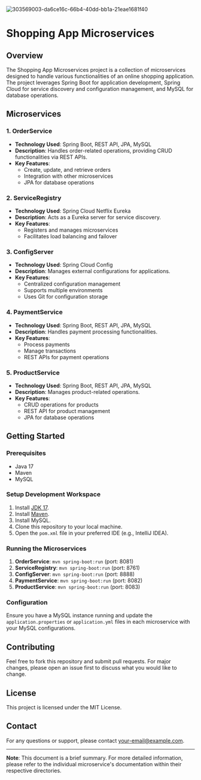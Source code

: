 ![303569003-da6ce16c-66b4-40dd-bb1a-21eae1681f40](https://github.com/user-attachments/assets/10cb3a31-b6bd-492e-88ea-59d887412765=200*100)

# Shopping App Microservices

## Overview
The Shopping App Microservices project is a collection of microservices designed to handle various functionalities of an online shopping application. The project leverages Spring Boot for application development, Spring Cloud for service discovery and configuration management, and MySQL for database operations.

## Microservices

### 1. OrderService
- **Technology Used**: Spring Boot, REST API, JPA, MySQL
- **Description**: Handles order-related operations, providing CRUD functionalities via REST APIs.
- **Key Features**:
  - Create, update, and retrieve orders
  - Integration with other microservices
  - JPA for database operations

### 2. ServiceRegistry
- **Technology Used**: Spring Cloud Netflix Eureka
- **Description**: Acts as a Eureka server for service discovery.
- **Key Features**:
  - Registers and manages microservices
  - Facilitates load balancing and failover

### 3. ConfigServer
- **Technology Used**: Spring Cloud Config
- **Description**: Manages external configurations for applications.
- **Key Features**:
  - Centralized configuration management
  - Supports multiple environments
  - Uses Git for configuration storage

### 4. PaymentService
- **Technology Used**: Spring Boot, REST API, JPA, MySQL
- **Description**: Handles payment processing functionalities.
- **Key Features**:
  - Process payments
  - Manage transactions
  - REST APIs for payment operations

### 5. ProductService
- **Technology Used**: Spring Boot, REST API, JPA, MySQL
- **Description**: Manages product-related operations.
- **Key Features**:
  - CRUD operations for products
  - REST API for product management
  - JPA for database operations

## Getting Started

### Prerequisites
- Java 17
- Maven
- MySQL

### Setup Development Workspace
1. Install [JDK 17](https://www.oracle.com/java/technologies/javase-jdk17-downloads.html).
2. Install [Maven](https://maven.apache.org/install.html).
3. Install MySQL.
4. Clone this repository to your local machine.
5. Open the `pom.xml` file in your preferred IDE (e.g., IntelliJ IDEA).

### Running the Microservices
1. **OrderService**: `mvn spring-boot:run` (port: 8081)
2. **ServiceRegistry**: `mvn spring-boot:run` (port: 8761)
3. **ConfigServer**: `mvn spring-boot:run` (port: 8888)
4. **PaymentService**: `mvn spring-boot:run` (port: 8082)
5. **ProductService**: `mvn spring-boot:run` (port: 8083)

### Configuration
Ensure you have a MySQL instance running and update the `application.properties` or `application.yml` files in each microservice with your MySQL configurations.

## Contributing
Feel free to fork this repository and submit pull requests. For major changes, please open an issue first to discuss what you would like to change.

## License
This project is licensed under the MIT License.

## Contact
For any questions or support, please contact [your-email@example.com](mailto:your-email@example.com).

---

**Note**: This document is a brief summary. For more detailed information, please refer to the individual microservice's documentation within their respective directories.

